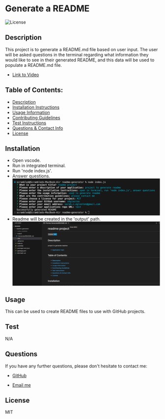 # Generate a README

  ![License](https://img.shields.io/badge/License-MIT-blue.svg)

  ## Description 
  
  This project is to generate a README.md file based on user input. The user will be asked questions in the terminal regarding what information they would like to see in their generated README, and this data will be used to populate a README.md file.

  - [Link to Video](https://youtu.be/YSFQfTJIQ6Y)

  ## Table of Contents: 
  - [Description](#Description)
  - [Installation Instructions](#Installation)
  - [Usage Information](#Usage) 
  - [Contributing Guidelines](#Contributing)
  - [Test Instructions](#Test) 
  - [Questions & Contact Info](#Questions)
  - [License](#License)

  ## Installation
  
  - Open vscode. 
  - Run in integrated terminal. 
  - Run 'node index.js'.
  - Answer questions.
  ![alt text](./images/Screenshot%202024-02-05%20at%2011.23.13.png)
  - Readme will be created in the 'output' path.
  ![alt text](./images/Screenshot%202024-02-05%20at%2011.22.54.png)



  ## Usage
  
  This can be used to create README files to use with GitHub projects.


  ## Test
  
  N/A

  ## Questions 

  If you have any further questions, please don't hesitate to contact me:
  
  - [GitHub](https://www.github.com/segleston)
  
  - [Email me](mailto:sarah.c.egleston@gmail.com)

  ## License
  
  MIT
